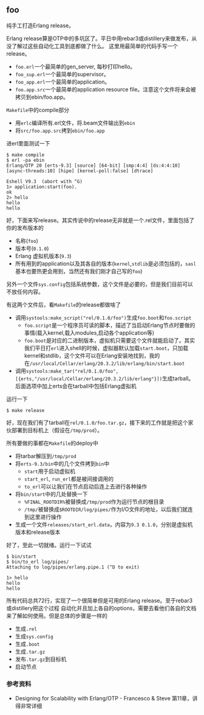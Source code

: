 ## foo

纯手工打造Erlang release。

Erlang release算是OTP中的多坑区了。平日中用rebar3或distillery来做发布，从没了解过这些自动化工具到底都做了什么。
这里用最简单的代码手写一个release。

- `foo.erl`一个最简单的gen_server, 每秒打印hello。
- `foo_sup.erl`一个最简单的supervisor。
- `foo_app.erl`一个最简单的application。
- `foo.app.src`一个最简单的application resource file。注意这个文件将来会被拷贝到ebin/foo.app。

`Makefile`中的compile部分
- 用`erlc`编译所有.erl文件，将.beam文件输出到`ebin`
- 将`src/foo.app.src`拷到`ebin/foo.app`

进erl里面测试一下
```
$ make compile
$ erl -pa ebin
Erlang/OTP 20 [erts-9.3] [source] [64-bit] [smp:4:4] [ds:4:4:10] [async-threads:10] [hipe] [kernel-poll:false] [dtrace]

Eshell V9.3  (abort with ^G)
1> application:start(foo).
ok
2> hello
hello
hello
```

好，下面来写release。其实传说中的release无非就是一个.rel文件，里面包括了你的发布版本的
- 名称(`foo`)
- 版本号(`0.1.0`)
- Erlang 虚拟机版本(`9.3`)
- 所有用到的application以及其各自的版本(`kernel`,`stdlib`是必须包括的，`sasl`基本也要热更会用到，当然还有我们刚才自己写的`foo`)

另外一个文件`sys.config`包括系统参数，这个文件是必要的，但是我们目前可以不放任何内容。

有这两个文件后，看`Makefile`的release都做啥了
- 调用`systools:make_script("rel/0.1.0/foo")`生成`foo.boot`和`foo.script`
  - `foo.script`是一个程序员可读的脚本，描述了当启动Erlang节点时要做的事情(载入kernel,载入modules,启动各个application等)
  - `foo.boot`是对应的二进制版本，虚拟机只需要这个文件就能启动了。其实我们平日打`erl`进入shell的时候，虚拟器默认加载`start.boot`，只加载kernel和stdlib，这个文件可以在Erlang安装地找到，我的在`/usr/local/Cellar/erlang/20.3.2/lib/erlang/bin/start.boot`
- 调用`systools:make_tar("rel/0.1.0/foo",[{erts,"/usr/local/Cellar/erlang/20.3.2/lib/erlang"}])`生成tarball。后面选项中加上erts会在tarball中包括Erlang虚拟机

运行一下
```
$ make release
```
好，现在我们有了tarball在`rel/0.1.0/foo.tar.gz`，接下来的工作就是把这个家伙部署到目标机上（假设在`/tmp/prod`）。

所有要做的事都在`Makefile`的deploy中
- 将tarbar解压到`/tmp/prod`
- 将`erts-9.3/bin`中的几个文件拷到`bin`中
  - `start`用于启动虚拟机
  - `start_erl`, `run_erl`都是被间接调用的
  - `to_erl`可以让我们在节点启动后连上去进行各种操作
- 将`bin/start`中的几处替换一下
  - `%FINAL_ROOTDIR%`被替换成`/tmp/prod`作为运行节点的根目录
  - `/tmp/`被替换成`$ROOTDIR/log/pipes/`作为I/O文件的地址，以后我们就连到这里进行操作
- 生成一个文件`releases/start_erl.data`，内容为`9.3 0.1.0`，分别是虚拟机版本和release版本

好了，至此一切就绪。运行一下试试
```
$ bin/start
$ bin/to_erl log/pipes/
Attaching to log/pipes/erlang.pipe.1 (^D to exit)

1> hello
hello
hello
```

所有代码总共72行，实现了一个很简单但是可用的Erlang release。至于rebar3或distillery把这个过程
自动化并且加上各自的options，需要去看他们各自的文档来了解如何使用。但是总体的步骤是一样的
- 生成`.rel`
- 生成`sys.config`
- 生成`.boot`
- 生成`.tar.gz`
- 发布`.tar.gz`到目标机
- 启动节点

### 参考资料
- Designing for Scalability with Erlang/OTP - Francesco & Steve 第11章，讲得非常详细
